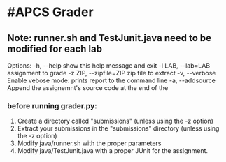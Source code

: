 #APCS Grader
============
## Note: runner.sh and TestJunit.java need to be modified for each lab
Options:
	-h, --help		show this help message and exit
	-l LAB, --lab=LAB	assignment to grade
	-z ZIP, --zipfile=ZIP	zip file to extract
	-v, --verbose		Enable vebose mode: prints report to the command line
	-a, --addsource		Append the assignemnt's source code at the end of the

### before running grader.py:
1. Create a directory called "submissions" (unless using the -z option)
2. Extract your submissions in the "submissions" directory (unless using the -z option)
3. Modify java/runner.sh with the proper parameters
4. Modify java/TestJunit.java with a proper JUnit for the assignment.
